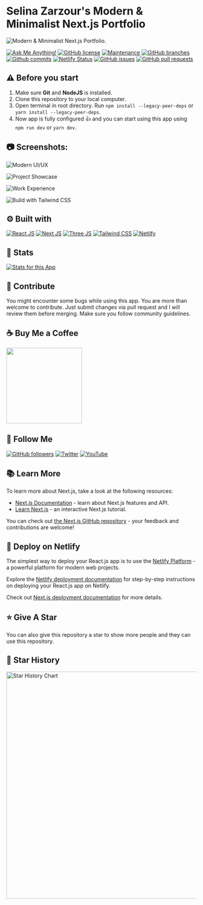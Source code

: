 # Selina Zarzour's Modern & Minimalist Next.js Portfolio

![Modern & Minimalist Next.js Portfolio.](/.github/images/img_main.png "Modern & Minimalist Next.js Portfolio.")

[![Ask Me Anything!](https://img.shields.io/badge/Ask%20me-anything-1abc9c.svg)](https://github.com/selinazarzour "Ask Me Anything!")
[![GitHub license](https://img.shields.io/github/license/selinazarzour/next-portfolio)](https://github.com/selinazarzour/next-portfolio/blob/main/LICENSE "GitHub license")
[![Maintenance](https://img.shields.io/badge/Maintained%3F-yes-green.svg)](https://github.com/selinazarzour/next-portfolio/commits/main "Maintenance")
[![GitHub branches](https://badgen.net/github/branches/selinazarzour/next-portfolio)](https://github.com/selinazarzour/next-portfolio/branches "GitHub branches")
[![Github commits](https://badgen.net/github/commits/selinazarzour/next-portfolio/main)](https://github.com/selinazarzour/next-portfolio/commits "Github commits")
[![Netlify Status](https://api.netlify.com/api/v1/badges/c26959a9-0124-4f3c-87ac-0cd3e6de5ab4/deploy-status)](https://portfolionext-js.netlify.app/ "Netlify Status")
[![GitHub issues](https://img.shields.io/github/issues/selinazarzour/next-portfolio)](https://github.com/selinazarzour/next-portfolio/issues "GitHub issues")
[![GitHub pull requests](https://img.shields.io/github/issues-pr/selinazarzour/next-portfolio)](https://github.com/selinazarzour/next-portfolio/pulls "GitHub pull requests")

## ⚠️ Before you start

1. Make sure **Git** and **NodeJS** is installed.
2. Clone this repository to your local computer.
3. Open terminal in root directory. Run `npm install --legacy-peer-deps` or `yarn install --legacy-peer-deps`.
4. Now app is fully configured :+1: and you can start using this app using `npm run dev` or `yarn dev`.

## :camera: Screenshots:

![Modern UI/UX](/.github/images/img1.png "Modern UI/UX")

![Project Showcase](/.github/images/img2.png "Project Showcase")

![Work Experience](/.github/images/img3.png "Work Experience")

![Build with Tailwind CSS](/.github/images/img4.png "Build with Tailwind CSS")

## :gear: Built with

[![React JS](https://skillicons.dev/icons?i=react "React JS")](https://react.dev/ "React JS") [![Next JS](https://skillicons.dev/icons?i=next "Next JS")](https://nextjs.org/ "Next JS") [![Three JS](https://skillicons.dev/icons?i=threejs "Three JS")](https://threejs.org/ "Three JS") [![Tailwind CSS](https://skillicons.dev/icons?i=tailwind "Tailwind CSS")](https://tailwindcss.com/ "Tailwind CSS") [![Netlify](https://skillicons.dev/icons?i=netlify "Netlify")](https://netlify.app/ "Netlify")

## :wrench: Stats

[![Stats for this App](/.github/images/stats.svg "Stats for this App")](https://pagespeed.web.dev/analysis?url=https://portfolionext-js.netlify.app/ "Stats for this App")

## :raised_hands: Contribute

You might encounter some bugs while using this app. You are more than welcome to contribute. Just submit changes via pull request and I will review them before merging. Make sure you follow community guidelines.

## :coffee: Buy Me a Coffee

[<img src="https://img.shields.io/badge/Buy_Me_A_Coffee-FFDD00?style=for-the-badge&logo=buy-me-a-coffee&logoColor=black" width="200" />](https://www.buymeacoffee.com/selinazarzour "Buy me a Coffee")

## :rocket: Follow Me

[![GitHub followers](https://img.shields.io/github/followers/selinazarzour?style=social&label=Follow&maxAge=2592000)](https://github.com/selinazarzour "Follow Me")
[![Twitter](https://img.shields.io/twitter/url?style=social&url=https%3A%2F%2Ftwitter.com%2Fselinazarzour)](https://twitter.com/intent/tweet?text=Wow:&url=https://github.com/selinazarzour/next-portfolio "Tweet")
[![YouTube](https://img.shields.io/badge/YouTube-FF0000?style=for-the-badge&logo=youtube&logoColor=white)](https://www.youtube.com/@selinazarzour3266 "Subscribe to my Channel")

## :books: Learn More

To learn more about Next.js, take a look at the following resources:

- [Next.js Documentation](https://nextjs.org/docs) - learn about Next.js features and API.
- [Learn Next.js](https://nextjs.org/learn) - an interactive Next.js tutorial.

You can check out [the Next.js GitHub repository](https://github.com/vercel/next.js/) - your feedback and contributions are welcome!

## :page_with_curl: Deploy on Netlify

The simplest way to deploy your React.js app is to use the [Netlify Platform](https://app.netlify.com/start) - a powerful platform for modern web projects.

Explore the [Netlify deployment documentation](https://docs.netlify.com/site-deploys/create-deploys) for step-by-step instructions on deploying your React.js app on Netlify.

Check out [Next.js deployment documentation](https://nextjs.org/docs/deployment) for more details.

## :star: Give A Star

You can also give this repository a star to show more people and they can use this repository.

## :star2: Star History

<a href="https://star-history.com/#selinazarzour/next-portfolio&Timeline">
  <picture>
    <source media="(prefers-color-scheme: dark)" srcset="https://star-history.com/build/svg?repos=selinazarzour/next-portfolio&type=Timeline&theme=dark" />
    <source media="(prefers-color-scheme: light)" srcset="https://star-history.com/build/svg?repos=selinazarzour/next-portfolio&type=Timeline" />
    <img alt="Star History Chart" src="https://star-history.com/build/svg?repos=selinazarzour/next-portfolio&type=Timeline" width="600" />
  </picture>
</a>
